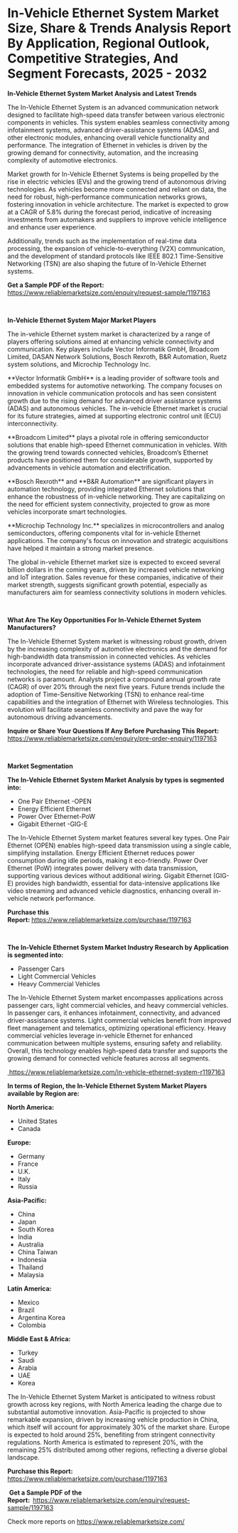 <p><h1>In-Vehicle Ethernet System Market Size, Share & Trends Analysis Report By Application, Regional Outlook, Competitive Strategies, And Segment Forecasts, 2025 - 2032</h1></p><p><strong>In-Vehicle Ethernet System Market Analysis and Latest Trends</strong></p>
<p><p>The In-Vehicle Ethernet System is an advanced communication network designed to facilitate high-speed data transfer between various electronic components in vehicles. This system enables seamless connectivity among infotainment systems, advanced driver-assistance systems (ADAS), and other electronic modules, enhancing overall vehicle functionality and performance. The integration of Ethernet in vehicles is driven by the growing demand for connectivity, automation, and the increasing complexity of automotive electronics.</p><p>Market growth for In-Vehicle Ethernet Systems is being propelled by the rise in electric vehicles (EVs) and the growing trend of autonomous driving technologies. As vehicles become more connected and reliant on data, the need for robust, high-performance communication networks grows, fostering innovation in vehicle architecture. The market is expected to grow at a CAGR of 5.8% during the forecast period, indicative of increasing investments from automakers and suppliers to improve vehicle intelligence and enhance user experience. </p><p>Additionally, trends such as the implementation of real-time data processing, the expansion of vehicle-to-everything (V2X) communication, and the development of standard protocols like IEEE 802.1 Time-Sensitive Networking (TSN) are also shaping the future of In-Vehicle Ethernet systems.</p></p>
<p><strong>Get a Sample PDF of the Report:&nbsp;</strong> <a href="https://www.reliablemarketsize.com/enquiry/request-sample/1197163?utm_campaign=2386&utm_medium=2&utm_source=Github&utm_content=ia&utm_term=15022025&utm_id=in-vehicle-ethernet-system">https://www.reliablemarketsize.com/enquiry/request-sample/1197163</a></p>
<p>&nbsp;</p>
<p><strong>In-Vehicle Ethernet System Major Market Players</strong></p>
<p><p>The in-vehicle Ethernet system market is characterized by a range of players offering solutions aimed at enhancing vehicle connectivity and communication. Key players include Vector Informatik GmbH, Broadcom Limited, DASAN Network Solutions, Bosch Rexroth, B&R Automation, Ruetz system solutions, and Microchip Technology Inc.</p><p>**Vector Informatik GmbH** is a leading provider of software tools and embedded systems for automotive networking. The company focuses on innovation in vehicle communication protocols and has seen consistent growth due to the rising demand for advanced driver assistance systems (ADAS) and autonomous vehicles. The in-vehicle Ethernet market is crucial for its future strategies, aimed at supporting electronic control unit (ECU) interconnectivity.</p><p>**Broadcom Limited** plays a pivotal role in offering semiconductor solutions that enable high-speed Ethernet communication in vehicles. With the growing trend towards connected vehicles, Broadcom’s Ethernet products have positioned them for considerable growth, supported by advancements in vehicle automation and electrification.</p><p>**Bosch Rexroth** and **B&R Automation** are significant players in automation technology, providing integrated Ethernet solutions that enhance the robustness of in-vehicle networking. They are capitalizing on the need for efficient system connectivity, projected to grow as more vehicles incorporate smart technologies.</p><p>**Microchip Technology Inc.** specializes in microcontrollers and analog semiconductors, offering components vital for in-vehicle Ethernet applications. The company's focus on innovation and strategic acquisitions have helped it maintain a strong market presence.</p><p>The global in-vehicle Ethernet market size is expected to exceed several billion dollars in the coming years, driven by increased vehicle networking and IoT integration. Sales revenue for these companies, indicative of their market strength, suggests significant growth potential, especially as manufacturers aim for seamless connectivity solutions in modern vehicles.</p></p>
<p>&nbsp;</p>
<p><strong>What Are The Key Opportunities For In-Vehicle Ethernet System Manufacturers?</strong></p>
<p><p>The In-Vehicle Ethernet System market is witnessing robust growth, driven by the increasing complexity of automotive electronics and the demand for high-bandwidth data transmission in connected vehicles. As vehicles incorporate advanced driver-assistance systems (ADAS) and infotainment technologies, the need for reliable and high-speed communication networks is paramount. Analysts project a compound annual growth rate (CAGR) of over 20% through the next five years. Future trends include the adoption of Time-Sensitive Networking (TSN) to enhance real-time capabilities and the integration of Ethernet with Wireless technologies. This evolution will facilitate seamless connectivity and pave the way for autonomous driving advancements.</p></p>
<p><strong>Inquire or Share Your Questions If Any Before Purchasing This Report:</strong> <a href="https://www.reliablemarketsize.com/enquiry/pre-order-enquiry/1197163?utm_campaign=2386&utm_medium=2&utm_source=Github&utm_content=ia&utm_term=15022025&utm_id=in-vehicle-ethernet-system">https://www.reliablemarketsize.com/enquiry/pre-order-enquiry/1197163</a></p>
<p>&nbsp;</p>
<p><strong>Market Segmentation</strong></p>
<p><strong>The In-Vehicle Ethernet System Market Analysis by types is segmented into:</strong></p>
<p><ul><li>One Pair Ethernet -OPEN</li><li>Energy Efficient Ethernet</li><li>Power Over Ethernet-PoW</li><li>Gigabit Ethernet -GIG-E</li></ul></p>
<p><p>The In-Vehicle Ethernet System market features several key types. One Pair Ethernet (OPEN) enables high-speed data transmission using a single cable, simplifying installation. Energy Efficient Ethernet reduces power consumption during idle periods, making it eco-friendly. Power Over Ethernet (PoW) integrates power delivery with data transmission, supporting various devices without additional wiring. Gigabit Ethernet (GIG-E) provides high bandwidth, essential for data-intensive applications like video streaming and advanced vehicle diagnostics, enhancing overall in-vehicle network performance.</p></p>
<p><strong>Purchase this Report:&nbsp;</strong><a href="https://www.reliablemarketsize.com/purchase/1197163?utm_campaign=2386&utm_medium=2&utm_source=Github&utm_content=ia&utm_term=15022025&utm_id=in-vehicle-ethernet-system">https://www.reliablemarketsize.com/purchase/1197163</a></p>
<p>&nbsp;</p>
<p><strong>The In-Vehicle Ethernet System Market Industry Research by Application is segmented into:</strong></p>
<p><ul><li>Passenger Cars</li><li>Light Commercial Vehicles</li><li>Heavy Commercial Vehicles</li></ul></p>
<p><p>The In-Vehicle Ethernet System market encompasses applications across passenger cars, light commercial vehicles, and heavy commercial vehicles. In passenger cars, it enhances infotainment, connectivity, and advanced driver-assistance systems. Light commercial vehicles benefit from improved fleet management and telematics, optimizing operational efficiency. Heavy commercial vehicles leverage in-vehicle Ethernet for enhanced communication between multiple systems, ensuring safety and reliability. Overall, this technology enables high-speed data transfer and supports the growing demand for connected vehicle features across all segments.</p></p>
<p><a href="https://www.reliablemarketsize.com/in-vehicle-ethernet-system-r1197163?utm_campaign=2386&utm_medium=2&utm_source=Github&utm_content=ia&utm_term=15022025&utm_id=in-vehicle-ethernet-system">&nbsp;https://www.reliablemarketsize.com/in-vehicle-ethernet-system-r1197163</a></p>
<p><strong>In terms of Region, the In-Vehicle Ethernet System Market Players available by Region are:</strong></p>
<p>
    <p> <strong> North America: </strong>
        <ul>
            <li>United States</li>
            <li>Canada</li>
        </ul>
        </p> 
    <p> <strong> Europe: </strong>
        <ul>
            <li>Germany</li>
            <li>France</li>
            <li>U.K.</li>
            <li>Italy</li>
            <li>Russia</li>
        </ul>
        </p> 
    <p> <strong> Asia-Pacific: </strong>
        <ul>
            <li>China</li>
            <li>Japan</li>
            <li>South Korea</li>
            <li>India</li>
            <li>Australia</li>
            <li>China Taiwan</li>
            <li>Indonesia</li>
            <li>Thailand</li>
            <li>Malaysia</li>
        </ul>
        </p> 
    <p> <strong> Latin America: </strong>
        <ul>
            <li>Mexico</li>
            <li>Brazil</li>
            <li>Argentina Korea</li>
            <li>Colombia</li>
        </ul>
        </p> 
    <p> <strong> Middle East & Africa: </strong>
        <ul>
            <li>Turkey</li>
            <li>Saudi</li>
            <li>Arabia</li>
            <li>UAE</li>
            <li>Korea</li>
        </ul>
    </p>
    </p>
<p><p>The In-Vehicle Ethernet System Market is anticipated to witness robust growth across key regions, with North America leading the charge due to substantial automotive innovation. Asia-Pacific is projected to show remarkable expansion, driven by increasing vehicle production in China, which itself will account for approximately 30% of the market share. Europe is expected to hold around 25%, benefiting from stringent connectivity regulations. North America is estimated to represent 20%, with the remaining 25% distributed among other regions, reflecting a diverse global landscape.</p></p>
<p><strong>Purchase this Report: </strong><a href="https://www.reliablemarketsize.com/purchase/1197163?utm_campaign=2386&utm_medium=2&utm_source=Github&utm_content=ia&utm_term=15022025&utm_id=in-vehicle-ethernet-system">https://www.reliablemarketsize.com/purchase/1197163</a></p>
<p>&nbsp;<strong>Get a Sample PDF of the Report:&nbsp;&nbsp;</strong><a href="https://www.reliablemarketsize.com/enquiry/request-sample/1197163?utm_campaign=2386&utm_medium=2&utm_source=Github&utm_content=ia&utm_term=15022025&utm_id=in-vehicle-ethernet-system">https://www.reliablemarketsize.com/enquiry/request-sample/1197163</a></p>
<p><strong></strong></p>
<p>Check more reports on <a href="https://www.reliablemarketsize.com/?utm_campaign=2386&utm_medium=2&utm_source=Github&utm_content=ia&utm_term=15022025&utm_id=in-vehicle-ethernet-system">https://www.reliablemarketsize.com/</a></p>